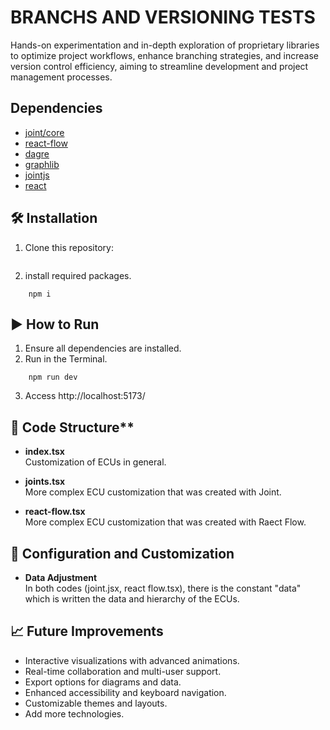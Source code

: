 # BRANCHS AND VERSIONING TESTS

Hands-on experimentation and in-depth exploration of proprietary libraries to optimize project workflows, enhance branching strategies, and increase version control efficiency, aiming to streamline development and project management processes.

## Dependencies

- [joint/core](https://www.jointjs.com/)
- [react-flow](https://reactflow.dev/)
- [dagre](https://github.com/dagrejs/dagre)
- [graphlib](https://github.com/dagrejs/graphlib)
- [jointjs](https://www.jointjs.com/)
- [react](https://reactjs.org/)
<!-- - [gojs@](https://gojs.net/) -->
<!-- - [gojs-react@](https://github.com/NorthwoodsSoftware/gojs-react) -->


<!-- ### Development
@eslint/js@^9.21.0  # https://eslint.org/
@types/dagre@^0.7.52  # https://www.npmjs.com/package/@types/dagre
@types/graphlib@^2.1.12  # https://www.npmjs.com/package/@types/graphlib
@types/jointjs@^2.0.0  # https://www.npmjs.com/package/@types/jointjs
@types/react@^19.0.12  # https://www.npmjs.com/package/@types/react
@types/react-dom@^19.0.4  # https://www.npmjs.com/package/@types/react-dom
@vitejs/plugin-react@^4.3.4  # https://www.npmjs.com/package/@vitejs/plugin-react
eslint@^9.21.0  # https://eslint.org/
eslint-plugin-react-hooks@^5.1.0  # https://www.npmjs.com/package/eslint-plugin-react-hooks
eslint-plugin-react-refresh@^0.4.19  # https://www.npmjs.com/package/eslint-plugin-react-refresh
globals@^15.15.0  # https://www.npmjs.com/package/globals
typescript@~5.7.2  # https://www.typescriptlang.org/
typescript-eslint@^8.24.1  # https://www.npmjs.com/package/typescript-eslint
vite@^6.2.0  # https://vitejs.dev/ -->

## 🛠️ Installation

1.  Clone this repository:

```
```

2. install required packages.

```
    npm i
```

## ▶️ How to Run

1. Ensure all dependencies are installed.
2. Run in the Terminal.
```
    npm run dev
```
3. Access http://localhost:5173/

## 📂 Code Structure**

- **index.tsx**  
      Customization of ECUs in general.

- **joints.tsx**  
      More complex ECU customization that was created with Joint.

- **react-flow.tsx**  
      More complex ECU customization that was created with Raect Flow.

## 🔧 Configuration and Customization

- **Data Adjustment**  
      In both codes (joint.jsx, react flow.tsx), there is the constant "data" which is written the data and hierarchy of the ECUs.

## 📈 Future Improvements
- Interactive visualizations with advanced animations.
- Real-time collaboration and multi-user support.
- Export options for diagrams and data.
- Enhanced accessibility and keyboard navigation.
- Customizable themes and layouts.
- Add more technologies.
